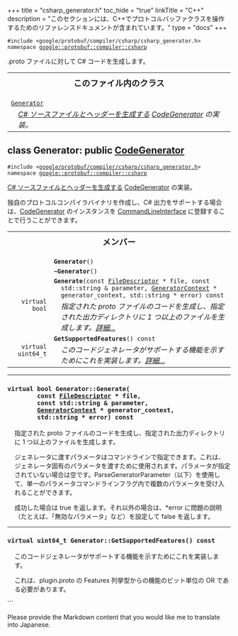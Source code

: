 +++
title = "csharp_generator.h"
toc_hide = "true"
linkTitle = "C++"
description = "このセクションには、C++でプロトコルバッファクラスを操作するためのリファレンスドキュメントが含まれています。"
type = "docs"
+++

<p><code>#include &lt;google/protobuf/compiler/csharp/csharp_generator.h&gt;<br>namespace <a href="#google.protobuf.compiler">google::protobuf::compiler::csharp</a></code></p><p>.proto ファイルに対して C# コードを生成します。</p><table width="100%"><tr><th colspan="2"><h3 style="margin-top: 4px">このファイル内のクラス</h3></th></tr><tr><td><div><code><a href="#Generator">Generator</a></code></div><div style="font-style: italic; margin-top: 4px; margin-left: 16px;"><a href='google.protobuf.compiler.code_generator#CodeGenerator'>C# ソースファイルとヘッダーを生成する</a> <a href='google.protobuf.compiler.code_generator#CodeGenerator'>CodeGenerator</a> の実装。</div></td></tr></table><h2 id="Generator">class Generator: public <a href="google.protobuf.compiler.code_generator#CodeGenerator">CodeGenerator</a></h2><p><code>#include &lt;<a href="#">google/protobuf/compiler/csharp/csharp_generator.h</a>&gt;<br>namespace <a href="#google.protobuf.compiler">google::protobuf::compiler::csharp</a></code></p><p><a href='google.protobuf.compiler.code_generator#CodeGenerator'>C# ソースファイルとヘッダーを生成する</a> <a href='google.protobuf.compiler.code_generator#CodeGenerator'>CodeGenerator</a> の実装。</p><p>独自のプロトコルコンパイラバイナリを作成し、C# 出力をサポートする場合は、<a href='google.protobuf.compiler.code_generator#CodeGenerator'>CodeGenerator</a> のインスタンスを <a href='google.protobuf.compiler.command_line_interface#CommandLineInterface'>CommandLineInterface</a> に登録することで行うことができます。</p>

<table><tr><th colspan="2"><h3 style="margin-top: 4px">メンバー</h3></th></tr><tr><td style="border-right-width: 0px; text-align: right;"><code></code></td><td style="border-left-width: 0px"id="Generator.Generator"><div style="padding-left: 16px; text-indent: -16px"><code><b>Generator</b>()</code></div></td></tr><tr><td style="border-right-width: 0px; text-align: right;"><code></code></td><td style="border-left-width: 0px"id="Generator.~Generator"><div style="padding-left: 16px; text-indent: -16px"><code><b>~Generator</b>()</code></div></td></tr><tr><td style="border-right-width: 0px; text-align: right;"><code>virtual bool</code></td><td style="border-left-width: 0px"id="Generator.Generate"><div style="padding-left: 16px; text-indent: -16px"><code><b>Generate</b>(const <a href='google.protobuf.descriptor#FileDescriptor'>FileDescriptor</a> * file, const std::string &amp; parameter, <a href='google.protobuf.compiler.code_generator#GeneratorContext'>GeneratorContext</a> * generator_context, std::string * error) const</code></div><div style="font-style: italic; margin-top: 4px; margin-left: 16px;">指定された proto ファイルのコードを生成し、指定された出力ディレクトリに 1 つ以上のファイルを生成します。<a href="#Generator.Generate.details">詳細...</a></div></td></tr><tr><td style="border-right-width: 0px; text-align: right;"><code>virtual uint64_t</code></td><td style="border-left-width: 0px"id="Generator.GetSupportedFeatures"><div style="padding-left: 16px; text-indent: -16px"><code><b>GetSupportedFeatures</b>() const</code></div><div style="font-style: italic; margin-top: 4px; margin-left: 16px;">このコードジェネレータがサポートする機能を示すためにこれを実装します。<a href="#Generator.GetSupportedFeatures.details">詳細...</a></div></td></tr></table> <hr><h3 id="Generator.Generate.details"><code>virtual bool Generator::Generate(<br>&nbsp;&nbsp;&nbsp;&nbsp;&nbsp;&nbsp;&nbsp;&nbsp;const <a href='google.protobuf.descriptor#FileDescriptor'>FileDescriptor</a> * file,<br>&nbsp;&nbsp;&nbsp;&nbsp;&nbsp;&nbsp;&nbsp;&nbsp;const std::string &amp; parameter,<br>&nbsp;&nbsp;&nbsp;&nbsp;&nbsp;&nbsp;&nbsp;&nbsp;<a href='google.protobuf.compiler.code_generator#GeneratorContext'>GeneratorContext</a> * generator_context,<br>&nbsp;&nbsp;&nbsp;&nbsp;&nbsp;&nbsp;&nbsp;&nbsp;std::string * error) const</code></h3><div style="margin-left: 16px"><p>指定された proto ファイルのコードを生成し、指定された出力ディレクトリに 1 つ以上のファイルを生成します。</p><p>ジェネレータに渡すパラメータはコマンドラインで指定できます。これは、ジェネレータ固有のパラメータを渡すために使用されます。パラメータが指定されていない場合は空です。ParseGeneratorParameter（以下）を使用して、単一のパラメータコマンドラインフラグ内で複数のパラメータを受け入れることができます。</p>
<p>成功した場合は true を返します。それ以外の場合は、*error に問題の説明（たとえば、「無効なパラメータ」など）を設定して false を返します。</p>
</div> <hr><h3 id="Generator.GetSupportedFeatures.details"><code>virtual uint64_t Generator::GetSupportedFeatures() const</code></h3><div style="margin-left: 16px"><p>このコードジェネレータがサポートする機能を示すためにこれを実装します。</p><p>これは、plugin.proto の Features 列挙型からの機能のビット単位の OR である必要があります。</p>
</div>
```

Please provide the Markdown content that you would like me to translate into Japanese.

